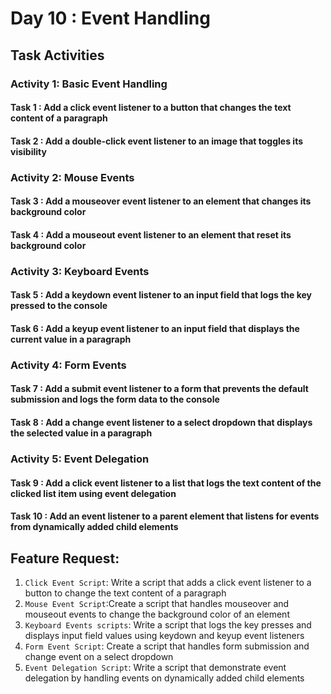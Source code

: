 # Day 10 : Event Handling

## Task Activities

### Activity 1: Basic Event Handling

#### Task 1 : Add a click event listener to a button that changes the text content of a paragraph

#### Task 2 : Add a double-click event listener to an image that toggles its visibility

### Activity 2: Mouse Events

#### Task 3 : Add a mouseover event listener to an element that changes its background color

#### Task 4 : Add a mouseout event listener to an element that reset its background color

### Activity 3: Keyboard Events

#### Task 5 : Add a keydown event listener to an input field that logs the key pressed to the console

#### Task 6 : Add a keyup event listener to an input field that displays the current value in a paragraph

### Activity 4: Form Events

#### Task 7 : Add a submit event listener to a form that prevents the default submission and logs the form data to the console

#### Task 8 : Add a change event listener to a select dropdown that displays the selected value in a paragraph

### Activity 5: Event Delegation

#### Task 9 : Add a click event listener to a list that logs the text content of the clicked list item using event delegation

#### Task 10 : Add an event listener to a parent element that listens for events from dynamically added child elements

## Feature Request:

1. `Click Event Script`: Write a script that adds a click event listener to a button to change the text content of a paragraph
2. `Mouse Event Script`:Create a script that handles mouseover and mouseout events to change the background color of an element
3. `Keyboard Events scripts`: Write a script that logs the key presses and displays input field values using keydown and keyup event listeners
4. `Form Event Script`: Create a script that handles form submission and change event on a select dropdown
5. `Event Delegation Script`: Write a script that demonstrate event delegation by handling events on dynamically added child elements
